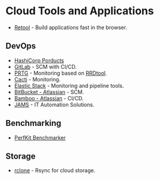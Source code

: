 # Cloud Tools and Applications

* [Retool](https://tryretool.com/) - Build applications fast in the browser.

## DevOps

* [HashiCorp Porducts](https://www.hashicorp.com/)
* [GitLab](https://www.hashicorp.com/) - SCM with CI/CD.
* [PRTG](https://www.paessler.com/prtg) - Monitoring based on [RRDtool](https://oss.oetiker.ch/rrdtool/).
* [Cacti](https://www.cacti.net/) - Monitoring.
* [Elastic Stack](https://www.elastic.co/products) - Monitoring and pipeline tools.
* [BitBucket - Atlassian](https://www.atlassian.com/software/bitbucket) - SCM.
* [Bamboo - Atlassian](https://www.atlassian.com/software/bamboo) - CI/CD.
* [JAMS](http://www.jamsscheduler.com/) - IT Automation Solutions.

## Benchmarking

* [PerfKit Benchmarker](http://googlecloudplatform.github.io/PerfKitBenchmarker/)

## Storage

* [rclone](https://rclone.org/) - Rsync for cloud storage.
